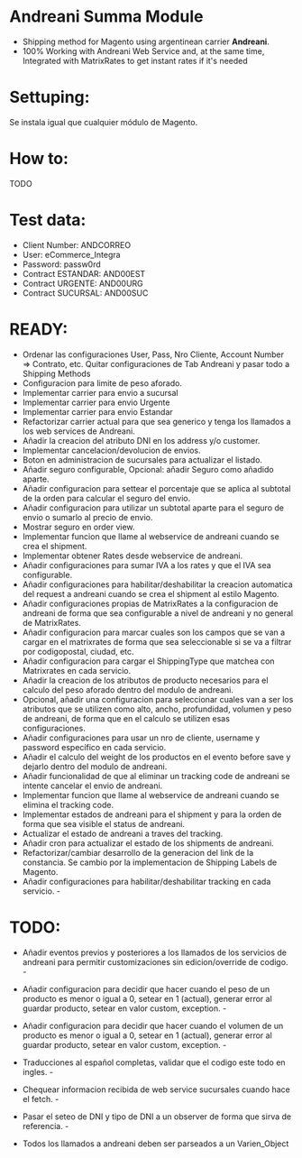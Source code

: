Andreani Summa Module
======

 * Shipping method for Magento using argentinean carrier **Andreani**.
 * 100% Working with Andreani Web Service and, at the same time, Integrated with MatrixRates to get instant rates if it's needed

Settuping:
=================

Se instala igual que cualquier módulo de Magento.

How to:
=================
TODO

Test data:
=================
 * Client Number: ANDCORREO
 * User: eCommerce_Integra
 * Password: passw0rd
 * Contract ESTANDAR: AND00EST
 * Contract URGENTE: AND00URG
 * Contract SUCURSAL: AND00SUC

READY:
=================
- Ordenar las configuraciones User, Pass, Nro Cliente, Account Number => Contrato, etc. Quitar configuraciones de Tab Andreani y pasar todo a Shipping Methods
- Configuracion para limite de peso aforado. 
- Implementar carrier para envio a sucursal 
- Implementar carrier para envio Urgente 
- Implementar carrier para envio Estandar 
- Refactorizar carrier actual para que sea generico y tenga los llamados a los web services de Andreani. 
- Añadir la creacion del atributo DNI en los address y/o customer. 
- Implementar cancelacion/devolucion de envios. 
- Boton en administracion de sucursales para actualizar el listado. 
- Añadir seguro configurable, Opcional: añadir Seguro como añadido aparte. 
- Añadir configuracion para settear el porcentaje que se aplica al subtotal de la orden para calcular el seguro del envio. 
- Añadir configuracion para utilizar un subtotal aparte para el seguro de envio o sumarlo al precio de envio. 
- Mostrar seguro en order view. 
- Implementar funcion que llame al webservice de andreani cuando se crea el shipment. 
- Implementar obtener Rates desde webservice de andreani. 
- Añadir configuraciones para sumar IVA a los rates y que el IVA sea configurable. 
- Añadir configuraciones para habilitar/deshabilitar la creacion automatica del request a andreani cuando se crea el shipment al estilo Magento.
- Añadir configuraciones propias de MatrixRates a la configuracion de andreani de forma que sea configurable a nivel de andreani y no general de MatrixRates.
- Añadir configuracion para marcar cuales son los campos que se van a cargar en el matrixrates de forma que sea seleccionable si se va a filtrar por codigopostal, ciudad, etc.
- Añadir configuracion para cargar el ShippingType que matchea con Matrixrates en cada servicio.
- Añadir la creacion de los atributos de producto necesarios para el calculo del peso aforado dentro del modulo de andreani. 
- Opcional, añadir una configuracion para seleccionar cuales van a ser los atributos que se utilizen como alto, ancho, profundidad, volumen y peso de andreani, de forma que en el calculo se utilizen esas configuraciones.
- Añadir configuraciones para usar un nro de cliente, username y password específico en cada servicio. 
- Añadir el calculo del weight de los productos en el evento before save y dejarlo dentro del modulo de andreani.
- Añadir funcionalidad de que al eliminar un tracking code de andreani se intente cancelar el envio de andreani. 
- Implementar funcion que llame al webservice de andreani cuando se elimina el tracking code.
- Implementar estados de andreani para el shipment y para la orden de forma que sea visible el status de andreani.
- Actualizar el estado de andreani a traves del tracking.
- Añadir cron para actualizar el estado de los shipments de andreani.
- Refactorizar/cambiar desarrollo de la generacion del link de la constancia. Se cambio por la implementacion de Shipping Labels de Magento.
- Añadir configuraciones para habilitar/deshabilitar tracking en cada servicio. -

TODO:
=================
- Añadir eventos previos y posteriores a los llamados de los servicios de andreani para permitir customizaciones sin edicion/override de codigo. -

- Añadir configuracion para decidir que hacer cuando el peso de un producto es menor o igual a 0, setear en 1 (actual), generar error al guardar producto, setear en valor custom, exception. -
- Añadir configuracion para decidir que hacer cuando el volumen de un producto es menor o igual a 0, setear en 1 (actual), generar error al guardar producto, setear en valor custom, exception. -

- Traducciones al español completas, validar que el codigo este todo en ingles. -

- Chequear informacion recibida de web service sucursales cuando hace el fetch. -

- Pasar el seteo de DNI y tipo de DNI a un observer de forma que sirva de referencia. -

- Todos los llamados a andreani deben ser parseados a un Varien_Object